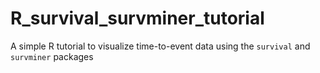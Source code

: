 # R_survival_survminer_tutorial
A simple R tutorial to visualize time-to-event data using the `survival` and `survminer` packages
